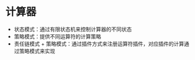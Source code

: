 # 计算器

- 状态模式：通过有限状态机来控制计算器的不同状态
- 策略模式：提供不同运算符的计算策略
- 责任链模式 + 策略模式：通过插件方式来注册运算符插件，对应插件的计算通过策略模式来实现
